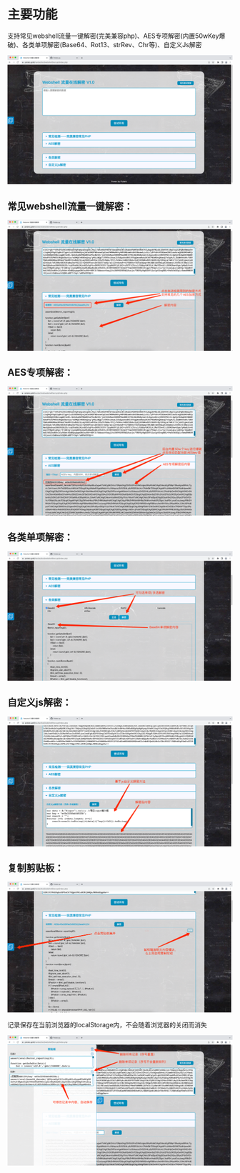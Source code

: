 # 主要功能
支持常见webshell流量一键解密(完美兼容php)、AES专项解密(内置50wKey爆破)、各类单项解密(Base64、Rot13、strRev、Chr等)、自定义Js解密

![image](/img/main.png)

## 常见webshell流量一键解密：
![image](/img/1.png)

## AES专项解密：
![image](/img/2.png)

## 各类单项解密：
![image](/img/3.png)

## 自定义js解密：
![image](/img/4.png)

## 复制剪贴板：
![image](/img/5.png)

记录保存在当前浏览器的localStorage内，不会随着浏览器的关闭而消失

![image](/img/6.png)